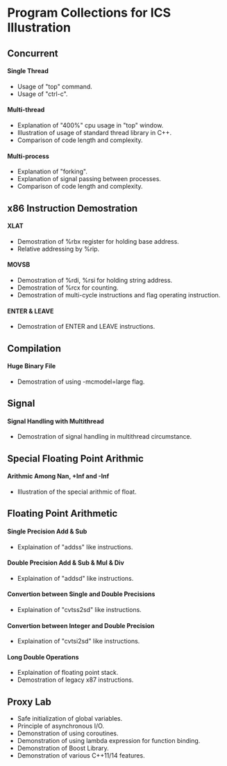 # Program Collections for ICS Illustration

## Concurrent
#### Single Thread
- Usage of "top" command.
- Usage of "ctrl-c".
#### Multi-thread
- Explanation of "400%" cpu usage in "top" window.
- Illustration of usage of standard thread library in C++.
- Comparison of code length and complexity.
#### Multi-process
- Explanation of "forking".
- Explanation of signal passing between processes.
- Comparison of code length and complexity.

## x86 Instruction Demostration
#### XLAT
- Demostration of %rbx register for holding base address.
- Relative addressing by %rip.
#### MOVSB
- Demostration of %rdi, %rsi for holding string address.
- Demostration of %rcx for counting.
- Demostration of multi-cycle instructions and flag operating instruction.
#### ENTER & LEAVE
- Demostration of ENTER and LEAVE instructions.

## Compilation
#### Huge Binary File
- Demostration of using -mcmodel=large flag.

## Signal
#### Signal Handling with Multithread
- Demostration of signal handling in multithread circumstance.

## Special Floating Point Arithmic
#### Arithmic Among Nan, +Inf and -Inf
- Illustration of the special arithmic of float.

## Floating Point Arithmetic
#### Single Precision Add & Sub
- Explaination of "addss" like instructions.
#### Double Precision Add & Sub & Mul & Div
- Explaination of "addsd" like instructions.
#### Convertion between Single and Double Precisions
- Explaination of "cvtss2sd" like instructions.
#### Convertion between Integer and Double Precision
- Explaination of "cvtsi2sd" like instructions.
#### Long Double Operations
- Explaination of floating point stack.
- Demostration of legacy x87 instructions.

## Proxy Lab
- Safe initialization of global variables.
- Principle of asynchronous I/O.
- Demonstration of using coroutines.
- Demonstration of using lambda expression for function binding.
- Demonstration of Boost Library.
- Demonstration of various C++11/14 features.
